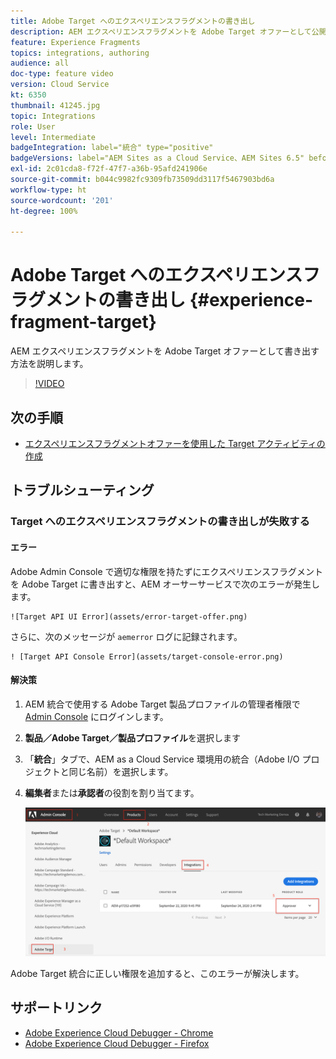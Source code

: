 ```yaml
---
title: Adobe Target へのエクスペリエンスフラグメントの書き出し
description: AEM エクスペリエンスフラグメントを Adobe Target オファーとして公開し書き出す方法について説明します。
feature: Experience Fragments
topics: integrations, authoring
audience: all
doc-type: feature video
version: Cloud Service
kt: 6350
thumbnail: 41245.jpg
topic: Integrations
role: User
level: Intermediate
badgeIntegration: label="統合" type="positive"
badgeVersions: label="AEM Sites as a Cloud Service、AEM Sites 6.5" before-title="false"
exl-id: 2c01cda8-f72f-47f7-a36b-95afd241906e
source-git-commit: b044c9982fc9309fb73509dd3117f5467903bd6a
workflow-type: ht
source-wordcount: '201'
ht-degree: 100%

---
```


# Adobe Target へのエクスペリエンスフラグメントの書き出し {#experience-fragment-target}

AEM エクスペリエンスフラグメントを Adobe Target オファーとして書き出す方法を説明します。

>[!VIDEO](https://video.tv.adobe.com/v/41245?quality=12&learn=on)

## 次の手順

+ [エクスペリエンスフラグメントオファーを使用した Target アクティビティの作成](./create-target-activity.md)

## トラブルシューティング

### Target へのエクスペリエンスフラグメントの書き出しが失敗する

#### エラー

Adobe Admin Console で適切な権限を持たずにエクスペリエンスフラグメントを Adobe Target に書き出すと、AEM オーサーサービスで次のエラーが発生します。

    ![Target API UI Error](assets/error-target-offer.png)

さらに、次のメッセージが `aemerror` ログに記録されます。

    ! [Target API Console Error](assets/target-console-error.png)

#### 解決策

1. AEM 統合で使用する Adobe Target 製品プロファイルの管理者権限で [Admin Console](https://adminconsole.adobe.com/) にログインします。
2. __製品／Adobe Target／製品プロファイル__&#x200B;を選択します
3. 「__統合__」タブで、AEM as a Cloud Service 環境用の統合（Adobe I/O プロジェクトと同じ名前）を選択します。
4. __編集者__&#x200B;または&#x200B;__承認者__&#x200B;の役割を割り当てます。

   ![Target API エラー](assets/target-permissions.png)

Adobe Target 統合に正しい権限を追加すると、このエラーが解決します。

## サポートリンク

+ [Adobe Experience Cloud Debugger - Chrome](https://chrome.google.com/webstore/detail/adobe-experience-cloud-de/ocdmogmohccmeicdhlhhgepeaijenapj)
+ [Adobe Experience Cloud Debugger - Firefox](https://addons.mozilla.org/en-US/firefox/addon/adobe-experience-platform-dbg/)
